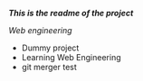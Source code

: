 ***This is the readme of the project***

*Web engineering*

- Dummy project 
- Learning Web Engineering 
- git merger test










